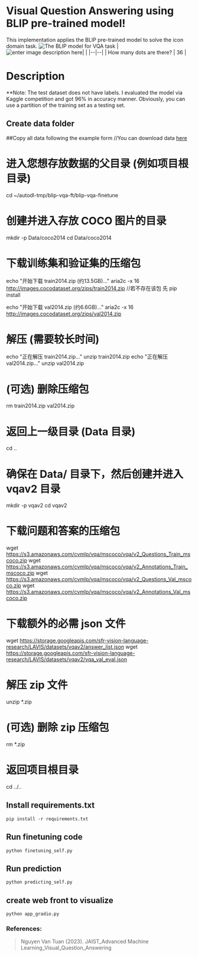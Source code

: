 # Visual Question Answering using BLIP pre-trained model!

This implementation applies the BLIP pre-trained model to solve the icon domain task. 
![The BLIP model for VQA task](https://i.postimg.cc/ncnxSnJw/image.png)
|  ![enter image description here](https://i.postimg.cc/1zSYsrmm/image.png)|  |
|--|--|
| How many dots are there? | 36 |

# Description
**Note: The test dataset does not have labels. I evaluated the model via Kaggle competition and got 96% in accuracy manner. Obviously, you can use a partition of the training set as a testing set.
## Create data folder

##Copy all data following the example form
//You can download data [here](https://drive.google.com/file/d/1tt6qJbOgevyPpfkylXpKYy-KaT4_aCYZ/view?usp=sharing)
# 进入您想存放数据的父目录 (例如项目根目录)
cd ~/autodl-tmp/blip-vqa-ft/blip-vqa-finetune  

# 创建并进入存放 COCO 图片的目录
mkdir -p Data/coco2014
cd Data/coco2014

# 下载训练集和验证集的压缩包
echo "开始下载 train2014.zip (约13.5GB)..."
aria2c -x 16 http://images.cocodataset.org/zips/train2014.zip //若不存在该包 先 pip install

echo "开始下载 val2014.zip (约6.6GB)..."
aria2c -x 16 http://images.cocodataset.org/zips/val2014.zip

# 解压 (需要较长时间)
echo "正在解压 train2014.zip..."
unzip train2014.zip
echo "正在解压 val2014.zip..."
unzip val2014.zip

# (可选) 删除压缩包
rm train2014.zip val2014.zip

# 返回上一级目录 (Data 目录)
cd ..

# 确保在 Data/ 目录下，然后创建并进入 vqav2 目录
mkdir -p vqav2
cd vqav2

# 下载问题和答案的压缩包
wget https://s3.amazonaws.com/cvmlp/vqa/mscoco/vqa/v2_Questions_Train_mscoco.zip
wget https://s3.amazonaws.com/cvmlp/vqa/mscoco/vqa/v2_Annotations_Train_mscoco.zip
wget https://s3.amazonaws.com/cvmlp/vqa/mscoco/vqa/v2_Questions_Val_mscoco.zip
wget https://s3.amazonaws.com/cvmlp/vqa/mscoco/vqa/v2_Annotations_Val_mscoco.zip

# 下载额外的必需 json 文件
wget https://storage.googleapis.com/sfr-vision-language-research/LAVIS/datasets/vqav2/answer_list.json
wget https://storage.googleapis.com/sfr-vision-language-research/LAVIS/datasets/vqav2/vqa_val_eval.json

# 解压 zip 文件
unzip \*.zip

# (可选) 删除 zip 压缩包
rm *.zip

# 返回项目根目录
cd ../..

## Install requirements.txt

    pip install -r requirements.txt

## Run finetuning code

    python finetuning_self.py

## Run prediction

    python predicting_self.py

## create web front to visualize

    python app_gradio.py

### References:

> Nguyen Van Tuan (2023). JAIST_Advanced Machine Learning_Visual_Question_Answering

